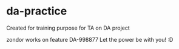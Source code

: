 # da-practice

Created for training purpose for TA on DA project


zondor works on feature  DA-998877
Let the power be with you! :D

